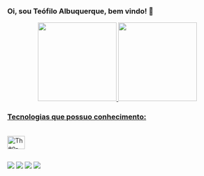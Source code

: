 ### Oi, sou Teófilo Albuquerque, bem vindo! 👋

<div align="center">
  <a href="https://github.com/teofiloalbuquerque">
  <img height="180em" src="https://github-readme-stats.vercel.app/api?username=teofiloalbuquerque&show_icons=true&theme=dracula&include_all_commits=true&count_private=true"/>
  <img height="180em" src="https://github-readme-stats.vercel.app/api/top-langs/?username=teofiloalbuquerque&layout=compact&langs_count=7&theme=dracula"/>
</div>

### Tecnologias que possuo conhecimento:
<div style="display: inline_block"><br>
  <img align="center" alt="Theo-Dart" height="30" width="40" src="https://cdn.jsdelivr.net/gh/devicons/devicon/icons/dart/dart-original.svg">

  <!--<img align="right" alt="Rafa-pic" height="150" style="border-radius:50px;" src="https://media.discordapp.net/attachments/639956127056134178/890373478988013628/Publicacoes_Instagram_1_1.png?width=676&height=676">-->
</div>
  
  
##
  
<div>
  <a href = "mailto:contatoteofilosantos@gmail.com"><img src="https://img.shields.io/badge/Gmail-D14836?style=for-the-badge&logo=gmail&logoColor=white" target="_blank"></a>
  <a href="https://www.linkedin.com/in/teófilo-albuquerque-415a23207/" target="_blank"><img src="https://img.shields.io/badge/-LinkedIn-%230077B5?style=for-the-badge&logo=linkedin&logoColor=white" target="_blank"></a>
   <a href="https://discordapp.com/users/696791466172874774" target="_blank"><img src="https://img.shields.io/badge/Discord-7289DA?style=for-the-badge&logo=discord&logoColor=white" target="_blank"></a> 
  <a href="https://instagram.com/theo_albuquer" target="_blank"><img src="https://img.shields.io/badge/-Instagram-%23E4405F?style=for-the-badge&logo=instagram&logoColor=white" target="_blank"></a>
</div>
  
<!--![Snake animation](https://github.com/teofiloalbuquerque/teofiloalbuquerque/blob/output/github-contribution-grid-snake.svg)-->
<!--
**TeofiloAlbuquerque/TeofiloAlbuquerque** is a ✨ _special_ ✨ repository because its `README.md` (this file) appears on your GitHub profile.

Here are some ideas to get you started:

- 🔭 I’m currently working on ...
- 🌱 I’m currently learning ...
- 👯 I’m looking to collaborate on ...
- 🤔 I’m looking for help with ...
- 💬 Ask me about ...
- 📫 How to reach me: ...
- 😄 Pronouns: ...
- ⚡ Fun fact: ...
-->
